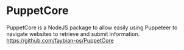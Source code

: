 # PuppetCore  
PuppetCore is a NodeJS package to allow easily using Puppeteer to navigate websites to retrieve and submit information.  
https://github.com/faybian-os/PuppetCore
